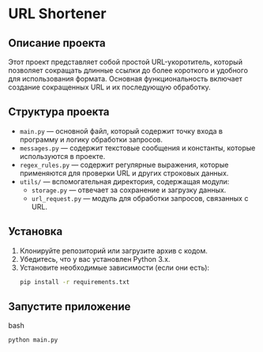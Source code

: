 # URL Shortener

## Описание проекта

Этот проект представляет собой простой URL-укоротитель, который позволяет сокращать длинные ссылки до более короткого и удобного для использования формата. Основная функциональность включает создание сокращенных URL и их последующую обработку.

## Структура проекта

- `main.py` — основной файл, который содержит точку входа в программу и логику обработки запросов.
- `messages.py` — содержит текстовые сообщения и константы, которые используются в проекте.
- `regex_rules.py` — содержит регулярные выражения, которые применяются для проверки URL и других строковых данных.
- `utils/` — вспомогательная директория, содержащая модули:
  - `storage.py` — отвечает за сохранение и загрузку данных.
  - `url_request.py` — модуль для обработки запросов, связанных с URL.

## Установка

1. Клонируйте репозиторий или загрузите архив с кодом.
2. Убедитесь, что у вас установлен Python 3.x.
3. Установите необходимые зависимости (если они есть):
   ```bash
   pip install -r requirements.txt

## Запустите приложение

  bash
  
    python main.py
